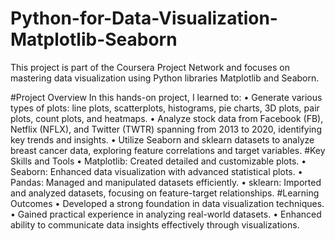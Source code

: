 # Python-for-Data-Visualization-Matplotlib-Seaborn
This project is part of the Coursera Project Network and focuses on mastering data visualization using Python libraries Matplotlib and Seaborn.

#Project Overview
In this hands-on project, I learned to:
•	Generate various types of plots: line plots, scatterplots, histograms, pie charts, 3D plots, pair plots, count plots, and heatmaps.
•	Analyze stock data from Facebook (FB), Netflix (NFLX), and Twitter (TWTR) spanning from 2013 to 2020, identifying key trends and insights.
•	Utilize Seaborn and sklearn datasets to analyze breast cancer data, exploring feature correlations and target variables.
#Key Skills and Tools
•	Matplotlib: Created detailed and customizable plots.
•	Seaborn: Enhanced data visualization with advanced statistical plots.
•	Pandas: Managed and manipulated datasets efficiently.
•	sklearn: Imported and analyzed datasets, focusing on feature-target relationships.
#Learning Outcomes
•	Developed a strong foundation in data visualization techniques.
•	Gained practical experience in analyzing real-world datasets.
•	Enhanced ability to communicate data insights effectively through visualizations.

